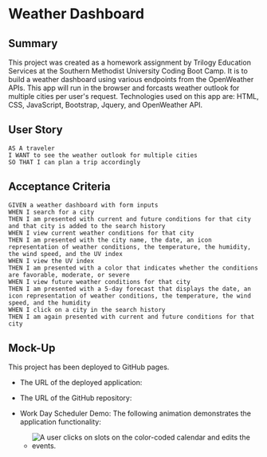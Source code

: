 # Weather Dashboard 

## Summary

This project was created as a homework assignment by Trilogy Education Services at the Southern Methodist University Coding Boot Camp. It is to build a weather dashboard using various endpoints from the OpenWeather APIs. This app will run in the browser and forcasts weather outlook for multiple cities per user's request. Technologies used on this app are: 
HTML, CSS, JavaScript, Bootstrap, Jquery, and OpenWeather API.


## User Story

```
AS A traveler
I WANT to see the weather outlook for multiple cities
SO THAT I can plan a trip accordingly
```

## Acceptance Criteria

```
GIVEN a weather dashboard with form inputs
WHEN I search for a city
THEN I am presented with current and future conditions for that city and that city is added to the search history
WHEN I view current weather conditions for that city
THEN I am presented with the city name, the date, an icon representation of weather conditions, the temperature, the humidity, the wind speed, and the UV index
WHEN I view the UV index
THEN I am presented with a color that indicates whether the conditions are favorable, moderate, or severe
WHEN I view future weather conditions for that city
THEN I am presented with a 5-day forecast that displays the date, an icon representation of weather conditions, the temperature, the wind speed, and the humidity
WHEN I click on a city in the search history
THEN I am again presented with current and future conditions for that city
```

## Mock-Up

This project has been deployed to GitHub pages.

* The URL of the deployed application:

* The URL of the GitHub repository:

* Work Day Scheduler Demo: The following animation demonstrates the application functionality:

    * ![A user clicks on slots on the color-coded calendar 
      and edits the events.](./Assets/dashboard-demo.gif) 




